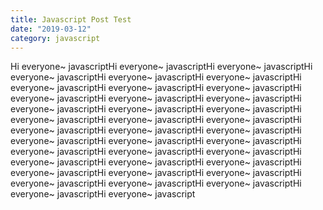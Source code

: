 ```yaml
---
title: Javascript Post Test
date: "2019-03-12"
category: javascript
---
```


Hi everyone~ javascriptHi everyone~ javascriptHi everyone~ javascriptHi everyone~ javascriptHi everyone~ javascriptHi everyone~ javascriptHi everyone~ javascriptHi everyone~ javascriptHi everyone~ javascriptHi everyone~ javascriptHi everyone~ javascriptHi everyone~ javascriptHi everyone~ javascriptHi everyone~ javascriptHi everyone~ javascriptHi everyone~ javascriptHi everyone~ javascriptHi everyone~ javascriptHi everyone~ javascriptHi everyone~ javascriptHi everyone~ javascriptHi everyone~ javascriptHi everyone~ javascriptHi everyone~ javascriptHi everyone~ javascriptHi everyone~ javascriptHi everyone~ javascriptHi everyone~ javascriptHi everyone~ javascriptHi everyone~ javascriptHi everyone~ javascriptHi everyone~ javascriptHi everyone~ javascriptHi everyone~ javascriptHi everyone~ javascriptHi everyone~ javascriptHi everyone~ javascriptHi everyone~ javascript